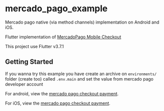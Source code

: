# mercado_pago_example

Mercado pago native (via method channels) implementation on Android and iOS.

Flutter implementation
of [MercadoPago Mobile Checkout](https://www.mercadopago.com.ar/developers/es/guides/payments/mobile-checkout/introduction/)

This project use Flutter v3.7.1

## Getting Started

If you wanna try this example you have create an archive on ```environments/``` folder (create too)
called ```.env.main``` and set the value from mercado pago developer account

For android, view the
[mercado pago checkout payment](https://github.com/mercadopago/px-android).

For iOS, view the
[mercado pago checkout payment](https://cocoapods.org/pods/MercadoPagoSDK).
